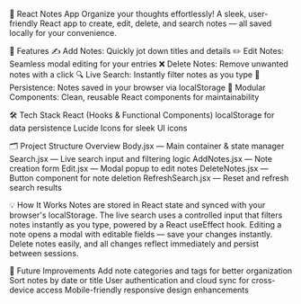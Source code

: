 📝 React Notes App
Organize your thoughts effortlessly!
A sleek, user-friendly React app to create, edit, delete, and search notes — all saved locally for your convenience.

🚀 Features
✍️ Add Notes: Quickly jot down titles and details
✏️ Edit Notes: Seamless modal editing for your entries
❌ Delete Notes: Remove unwanted notes with a click
🔍 Live Search: Instantly filter notes as you type
💾 Persistence: Notes saved in your browser via localStorage
🧩 Modular Components: Clean, reusable React components for maintainability

🛠️ Tech Stack
React (Hooks & Functional Components)
localStorage for data persistence
Lucide Icons for sleek UI icons

🗂️ Project Structure Overview
Body.jsx — Main container & state manager
Search.jsx — Live search input and filtering logic
AddNotes.jsx — Note creation form
Edit.jsx — Modal popup to edit notes
DeleteNotes.jsx — Button component for note deletion
RefreshSearch.jsx — Reset and refresh search results

💡 How It Works
Notes are stored in React state and synced with your browser's localStorage.
The live search uses a controlled input that filters notes instantly as you type, powered by a React useEffect hook.
Editing a note opens a modal with editable fields — save your changes instantly.
Delete notes easily, and all changes reflect immediately and persist between sessions.

🌟 Future Improvements
Add note categories and tags for better organization
Sort notes by date or title
User authentication and cloud sync for cross-device access
Mobile-friendly responsive design enhancements

